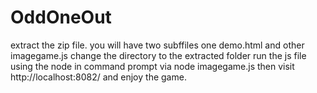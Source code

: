 # OddOneOut

extract the zip file.
you will have two subffiles one demo.html and other imagegame.js 
change the directory to the extracted folder run the js file using the node in command prompt via node imagegame.js
then visit http://localhost:8082/ and enjoy the game.
